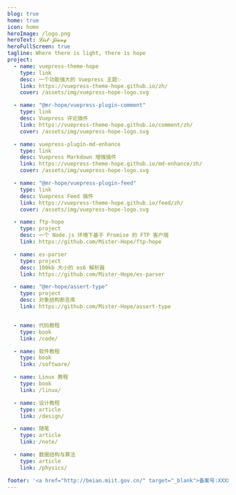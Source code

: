 ```yaml
---
blog: true
home: true
icon: home
heroImage: /logo.png
heroText: 𝓛𝓲𝓼𝓽·𝓙𝓲𝓪𝓷𝓰
heroFullScreen: true
tagline: Where there is light, there is hope
project:
  - name: vuepress-theme-hope
    type: link
    desc: 一个功能强大的 Vuepress 主题✨
    link: https://vuepress-theme-hope.github.io/zh/
    cover: /assets/img/vuepress-hope-logo.svg

  - name: "@mr-hope/vuepress-plugin-comment"
    type: link
    desc: Vuepress 评论插件
    link: https://vuepress-theme-hope.github.io/comment/zh/
    cover: /assets/img/vuepress-hope-logo.svg

  - name: vuepress-plugin-md-enhance
    type: link
    desc: Vuepress Markdown 增强插件
    link: https://vuepress-theme-hope.github.io/md-enhance/zh/
    cover: /assets/img/vuepress-hope-logo.svg

  - name: "@mr-hope/vuepress-plugin-feed"
    type: link
    desc: Vuepress Feed 插件
    link: https://vuepress-theme-hope.github.io/feed/zh/
    cover: /assets/img/vuepress-hope-logo.svg

  - name: ftp-hope
    type: project
    desc: 一个 Node.js 环境下基于 Promise 的 FTP 客户端
    link: https://github.com/Mister-Hope/ftp-hope

  - name: es-parser
    type: project
    desc: 100kb 大小的 es6 解析器
    link: https://github.com/Mister-Hope/es-parser

  - name: "@mr-hope/assert-type"
    type: project
    desc: 对象结构断言库
    link: https://github.com/Mister-Hope/assert-type


  - name: 代码教程
    type: book
    link: /code/

  - name: 软件教程
    type: book
    link: /software/

  - name: Linux 教程
    type: book
    link: /linux/

  - name: 设计教程
    type: article
    link: /design/

  - name: 随笔
    type: article
    link: /note/

  - name: 数据结构与算法
    type: article
    link: /physics/

footer: '<a href="http://beian.miit.gov.cn/" target="_blank">备案号:XXXXXXXX</a> | <a href="/about/site/">关于网站</a>'
---
```

